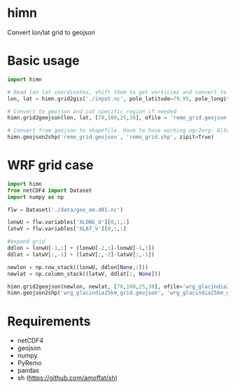 # himn
Convert lon/lat grid to geojson

# Basic usage
```python
import himn

# Read lon lat coordinates, shift them to get verticies and convert to geographical coordinates if needed 
lon, lat = himn.grid2gis('./input.nc', pole_latitude=79.95, pole_longitude=-123.34)

# Convert to geojson and cut specific region if needed
himn.grid2geojson(lon, lat, [70,100,25,38], ofile = 'remo_grid.geojson')

# Convert from geojson to shapefile. Have to have working ogr2org. Alternativelly can use web service http://ogre.adc4gis.com/
himn.geojson2shp('remo_grid.geojson', 'remo_grid.shp', zipit=True)
```

# WRF grid case
```python
import himn
from netCDF4 import Dataset
import numpy as np

flw = Dataset('./data/geo_em.d01.nc')

lonwU = flw.variables['XLONG_U'][0,:,:]
latwV = flw.variables['XLAT_V'][0,:,:]

#expand grid
ddlon = lonwU[-1,:] + (lonwU[-2,:]-lonwU[-1,:])
ddlat = latwV[:,-1] + (latwV[:,-2]-latwV[:,-1])

newlon = np.row_stack((lonwU, ddlon[None,:]))
newlat = np.column_stack((latwV, ddlat[:, None]))

himn.grid2geojson(newlon, newlat, [70,100,25,38], ofile='wrg_glacindia25km_grid.geojson')
himn.geojson2shp('wrg_glacindia25km_grid.geojson', 'wrg_glacindia25km_grid.shp', zipit=True)
```

# Requirements

- netCDF4
- geojson 
- numpy 
- PyRemo
- pandas
- sh (https://github.com/amoffat/sh)
